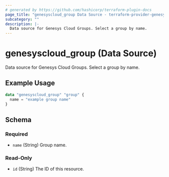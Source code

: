 ```yaml
---
# generated by https://github.com/hashicorp/terraform-plugin-docs
page_title: "genesyscloud_group Data Source - terraform-provider-genesyscloud"
subcategory: ""
description: |-
  Data source for Genesys Cloud Groups. Select a group by name.
---
```


# genesyscloud_group (Data Source)

Data source for Genesys Cloud Groups. Select a group by name.

## Example Usage

```terraform
data "genesyscloud_group" "group" {
  name = "example group name"
}
```

<!-- schema generated by tfplugindocs -->
## Schema

### Required

- `name` (String) Group name.

### Read-Only

- `id` (String) The ID of this resource.
